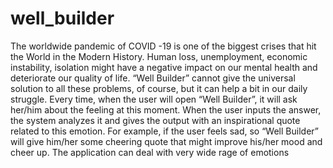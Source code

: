 # well_builder
The worldwide pandemic of COVID -19 is one of the biggest crises that hit the World in the Modern History. Human loss, unemployment, economic instability, isolation might have a negative impact on our mental health and deteriorate our quality of life.  “Well Builder” cannot give the universal solution to all these problems, of course, but it can help a bit in our daily struggle. Every time, when the user will open “Well Builder”, it will ask her/him about the feeling at this moment. When the user inputs the answer, the system analyzes it and gives the output with an inspirational quote related to this emotion. For example, if the user feels sad, so “Well Builder” will give him/her some cheering quote that might improve his/her mood and cheer up.  The application can deal with very wide rage of emotions
